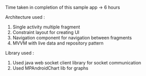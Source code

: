 Time taken in completion of this sample app -> 6 hours

Architecture used :
1. Single activity multiple fragment
2. Constraint layout for creating UI
3. Navigation component for navigation between fragments
4. MVVM with live data and repository pattern

Library used :
1. Used java web socket client library for socket communication
2. Used MPAndroidChart lib for graphs